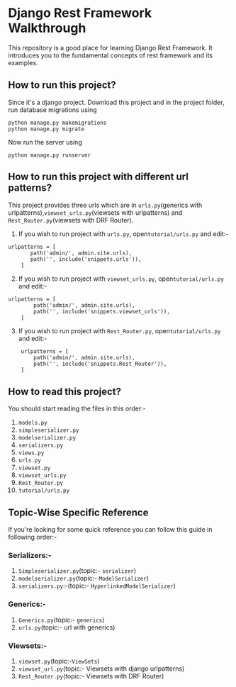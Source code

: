 # Django Rest Framework Walkthrough
This repository is a good place for learning Django Rest Framework. It introduces you to the fundamental concepts of rest framework and its examples.
## How to run this project?
Since it's a django project. Download this project and in the project folder, run database migrations using

    python manage.py makemigrations
    python manage.py migrate

Now run the server using

    python manage.py runserver

## How to run this project with different url patterns?
This project provides three urls which are in `urls.py`(generics with urlpatterns),`viewset_urls.py`(viewsets with urlpatterns) and `Rest_Router.py`(viewsets with DRF Router).
1) If you wish to run project with `urls.py`, open`tutorial/urls.py` and edit:-
```
urlpatterns = [
       path('admin/', admin.site.urls),
       path('', include('snippets.urls')),
    ]
```

2) If you wish to run project with `viewset_urls.py`, open`tutorial/urls.py` and edit:-
```
urlpatterns = [
        path('admin/', admin.site.urls),
        path('', include('snippets.viewset_urls')),
    ]
```

3) If you wish to run project with `Rest_Router.py`, open`tutorial/urls.py` and edit:-
``` 
    urlpatterns = [
        path('admin/', admin.site.urls),
        path('', include('snippets.Rest_Router')),
    ]
```
## How to read this project?
You should start reading the files in this order:-
1)  `models.py`
2)  `simpleserializer.py`
3)  `modelserializer.py`
4)  `serializers.py`
5)  `views.py`
6)  `urls.py`
7)  `viewset.py`
8)  `viewset_urls.py`
9)  `Rest_Router.py`
10) `tutorial/urls.py`

## Topic-Wise Specific Reference
If you're looking for some quick reference you can follow this guide in following order:-
### Serializers:-
1) `Simpleserializer.py`(topic:- `serializer`)
2) `modelserializer.py`(topic:- `ModelSerializer`)
3) `serializers.py`:-(topic:- `HyperlinkedModelSerializer`)
### Generics:-
1) `Generics.py`(topic:- `generics`)
2) `urls.py`(topic:- url with generics)
### Viewsets:-
1) `viewset.py`(topic:-`ViewSets`)
2) `viewset_url.py`(topic:- Viewsets with django urlpatterns)
3) `Rest_Router.py`(topic:- Viewsets with DRF Router)
